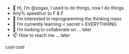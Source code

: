 - 👋 Hi, I’m @sogax, I used to do things, now I do things
- Any% speedrun to F & F
- 👀 I’m interested in reprogramming the thinking mass
- 🌱 I’m currently learning < secret > EVERYTHHING
- 💞️ I’m looking to collaborate on ... later
- 📫 How to reach me ... later

cool cool
